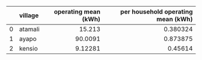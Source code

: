 |    | village   |   operating mean (kWh) |   per household operating mean (kWh) |
|---:|:----------|-----------------------:|-------------------------------------:|
|  0 | atamali   |               15.213   |                             0.380324 |
|  1 | ayapo     |               90.0091  |                             0.873875 |
|  2 | kensio    |                9.12281 |                             0.45614  |